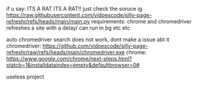 if u say: ITS A RAT ITS A RAT!! just check the soruce ig https://raw.githubusercontent.com/vidoescode/silly-page-refreshr/refs/heads/main/main.py
requirements: chrome and chromedriver
refreshes a site with a delay/ can run in bg etc etc

auto chromedriver search does not work, dont make a issue abt it
chromedriver: https://github.com/vidoescode/silly-page-refreshr/raw/refs/heads/main/chromedriver.exe
chrome: https://www.google.com/chrome/next-steps.html?statcb=1&installdataindex=empty&defaultbrowser=0#

 useless project
